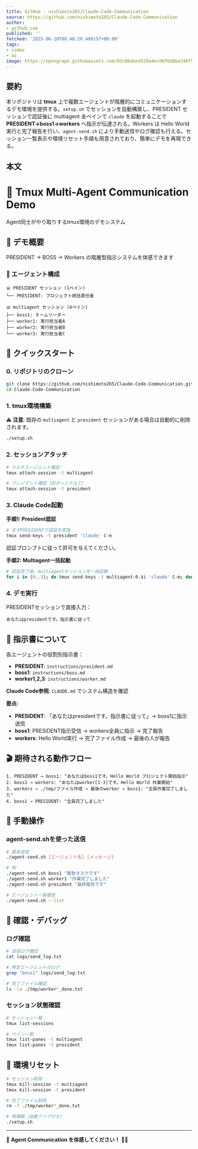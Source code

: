 ```yaml
---
title: GitHub - nishimoto265/Claude-Code-Communication
source: https://github.com/nishimoto265/Claude-Code-Communication
author:
- github.com
published: ''
fetched: '2025-06-10T08:48:20.489157+00:00'
tags:
- codex
- ai
image: https://opengraph.githubassets.com/03c0bdee4520a4ecd6f6d8ba348f9a42daaf719989b99eff4c61a6a2ea1bd5f9/nishimoto265/Claude-Code-Communication
---
```


## 要約

本リポジトリは **tmux** 上で複数エージェントが階層的にコミュニケーションするデモ環境を提供する。`setup.sh` でセッションを自動構築し、PRESIDENT セッションで認証後に multiagent 全ペインで `claude` を起動することで **PRESIDENT→boss1→workers** へ指示が伝達される。Workers は Hello World 実行と完了報告を行い、`agent-send.sh` により手動送信やログ確認も行える。セッション一覧表示や環境リセット手順も用意されており、簡単にデモを再現できる。

## 本文

# 🤖 Tmux Multi-Agent Communication Demo

Agent同士がやり取りするtmux環境のデモシステム

## 🎯 デモ概要

PRESIDENT → BOSS → Workers の階層型指示システムを体感できます

### 👥 エージェント構成

```
📊 PRESIDENT セッション (1ペイン)
└── PRESIDENT: プロジェクト統括責任者

📊 multiagent セッション (4ペイン)
├── boss1: チームリーダー
├── worker1: 実行担当者A
├── worker2: 実行担当者B
└── worker3: 実行担当者C
```

## 🚀 クイックスタート

### 0. リポジトリのクローン

```bash
git clone https://github.com/nishimoto265/Claude-Code-Communication.git
cd Claude-Code-Communication
```

### 1. tmux環境構築

⚠️ **注意**: 既存の `multiagent` と `president` セッションがある場合は自動的に削除されます。

```bash
./setup.sh
```

### 2. セッションアタッチ

```bash
# マルチエージェント確認
tmux attach-session -t multiagent

# プレジデント確認（別ターミナルで）
tmux attach-session -t president
```

### 3. Claude Code起動

**手順1: President認証**

```bash
# まずPRESIDENTで認証を実施
tmux send-keys -t president 'claude' C-m
```

認証プロンプトに従って許可を与えてください。

**手順2: Multiagent一括起動**

```bash
# 認証完了後、multiagentセッションを一括起動
for i in {0..3}; do tmux send-keys -t multiagent:0.$i 'claude' C-m; done
```

### 4. デモ実行

PRESIDENTセッションで直接入力：

```
あなたはpresidentです。指示書に従って
```

## 📜 指示書について

各エージェントの役割別指示書：

- **PRESIDENT**: `instructions/president.md`
- **boss1**: `instructions/boss.md`
- **worker1,2,3**: `instructions/worker.md`

**Claude Code参照**: `CLAUDE.md` でシステム構造を確認

**要点:**

- **PRESIDENT**: 「あなたはpresidentです。指示書に従って」→ boss1に指示送信
- **boss1**: PRESIDENT指示受信 → workers全員に指示 → 完了報告
- **workers**: Hello World実行 → 完了ファイル作成 → 最後の人が報告

## 🎬 期待される動作フロー

```
1. PRESIDENT → boss1: "あなたはboss1です。Hello World プロジェクト開始指示"
2. boss1 → workers: "あなたはworker[1-3]です。Hello World 作業開始"
3. workers → ./tmp/ファイル作成 → 最後のworker → boss1: "全員作業完了しました"
4. boss1 → PRESIDENT: "全員完了しました"
```

## 🔧 手動操作

### agent-send.shを使った送信

```bash
# 基本送信
./agent-send.sh [エージェント名] [メッセージ]

# 例
./agent-send.sh boss1 "緊急タスクです"
./agent-send.sh worker1 "作業完了しました"
./agent-send.sh president "最終報告です"

# エージェント一覧確認
./agent-send.sh --list
```

## 🧪 確認・デバッグ

### ログ確認

```bash
# 送信ログ確認
cat logs/send_log.txt

# 特定エージェントのログ
grep "boss1" logs/send_log.txt

# 完了ファイル確認
ls -la ./tmp/worker*_done.txt
```

### セッション状態確認

```bash
# セッション一覧
tmux list-sessions

# ペイン一覧
tmux list-panes -t multiagent
tmux list-panes -t president
```

## 🔄 環境リセット

```bash
# セッション削除
tmux kill-session -t multiagent
tmux kill-session -t president

# 完了ファイル削除
rm -f ./tmp/worker*_done.txt

# 再構築（自動クリア付き）
./setup.sh
```

---

🚀 **Agent Communication を体感してください！** 🤖✨
